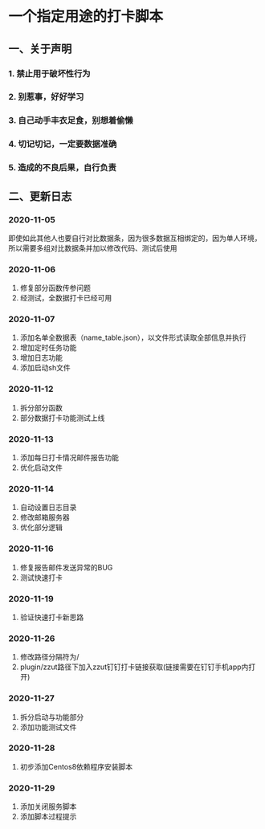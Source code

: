 # 一个指定用途的打卡脚本

## 一、关于声明

### 1. 禁止用于破坏性行为

### 2. 别惹事，好好学习

### 3. 自己动手丰衣足食，别想着偷懒

### 4. 切记切记，一定要数据准确

### 5. 造成的不良后果，自行负责

## 二、更新日志

### 2020-11-05

即使如此其他人也要自行对比数据条，因为很多数据互相绑定的，因为单人环境，所以需要多组对比数据条并加以修改代码、测试后使用

### 2020-11-06

1. 修复部分函数传参问题
2. 经测试，全数据打卡已经可用

### 2020-11-07

1. 添加名单全数据表（name_table.json），以文件形式读取全部信息并执行
2. 增加定时任务功能
3. 增加日志功能
4. 添加启动sh文件

### 2020-11-12

1. 拆分部分函数
2. 部分数据打卡功能测试上线

### 2020-11-13

1. 添加每日打卡情况邮件报告功能
2. 优化启动文件

### 2020-11-14

1. 自动设置日志目录
2. 修改邮箱服务器
3. 优化部分逻辑

### 2020-11-16

1. 修复报告邮件发送异常的BUG
2. 测试快速打卡

### 2020-11-19

1. 验证快速打卡新思路

### 2020-11-26

1. 修改路径分隔符为/
2. plugin/zzut路径下加入zzut钉钉打卡链接获取(链接需要在钉钉手机app内打开)

### 2020-11-27

1. 拆分启动与功能部分
2. 添加功能测试文件

### 2020-11-28

1. 初步添加Centos8依赖程序安装脚本

### 2020-11-29

1. 添加关闭服务脚本
2. 添加脚本过程提示
